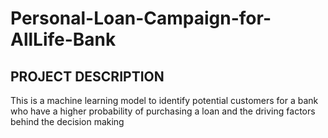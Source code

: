 # Personal-Loan-Campaign-for-AllLife-Bank
## PROJECT DESCRIPTION
This is a machine learning model to identify potential customers for a bank who have a higher probability of purchasing a loan and the driving factors behind the decision making
